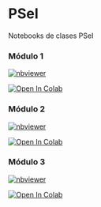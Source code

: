 # PSeI
 Notebooks de clases PSeI

### Módulo 1
[![nbviewer](https://raw.githubusercontent.com/jupyter/design/master/logos/Badges/nbviewer_badge.svg)](https://nbviewer.jupyter.org/github/tvillani22/PSeI/blob/master/TV_Modulo1.ipynb?flush_cache=true)

[![Open In Colab](https://colab.research.google.com/assets/colab-badge.svg)](https://colab.research.google.com/github/tvillani22/PSei/blob/master/TV_Modulo1.ipynb)


### Módulo 2
[![nbviewer](https://raw.githubusercontent.com/jupyter/design/master/logos/Badges/nbviewer_badge.svg)](https://nbviewer.jupyter.org/github/tvillani22/PSeI/blob/master/TV_Modulo2.ipynb?flush_cache=true)

[![Open In Colab](https://colab.research.google.com/assets/colab-badge.svg)](https://colab.research.google.com/github/tvillani22/PSei/blob/master/TV_Modulo2.ipynb)


### Módulo 3
[![nbviewer](https://raw.githubusercontent.com/jupyter/design/master/logos/Badges/nbviewer_badge.svg)](https://nbviewer.jupyter.org/github/tvillani22/PSeI/blob/master/TV_Modulo3.ipynb?flush_cache=true)

[![Open In Colab](https://colab.research.google.com/assets/colab-badge.svg)](https://colab.research.google.com/github/tvillani22/PSei/blob/master/TV_Modulo3.ipynb)